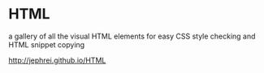 HTML
====

a gallery of all the visual HTML elements for easy CSS style checking and HTML snippet copying

http://jephrei.github.io/HTML
